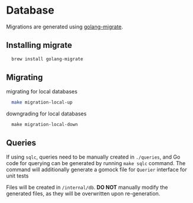 # Database

Migrations are generated using [golang-migrate](https://github.com/golang-migrate/migrate).

## Installing migrate

```bash
  brew install golang-migrate
```

## Migrating

migrating for local databases

```bash
  make migration-local-up
```

downgrading for local databases

```base
  make migration-local-down
```

## Queries

If using `sqlc`, queries need to be manually created in `./queries`, and Go code for querying can be generated by running `make sqlc` command. The command will additionally generate a gomock file for `Querier` interface for unit tests

Files will be created in `/internal/db`. **DO NOT** manually modify the generated files, as they will be overwritten upon re-generation.
